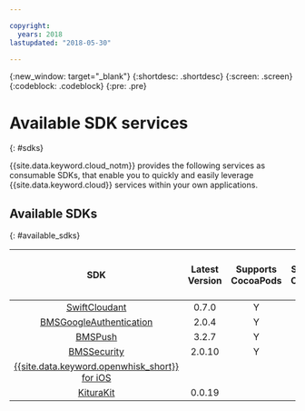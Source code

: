 ```yaml
---

copyright:
  years: 2018
lastupdated: "2018-05-30"

---
```

{:new_window: target="_blank"}
{:shortdesc: .shortdesc}
{:screen: .screen}
{:codeblock: .codeblock}
{:pre: .pre}

# Available SDK services
{: #sdks}

{{site.data.keyword.cloud_notm}} provides the following services as consumable SDKs, that enable you to quickly and easily leverage {{site.data.keyword.cloud}} services within your own applications.

## Available SDKs
{: #available_sdks}

| SDK | Latest Version | Supports CocoaPods | Supports Carthage | Supports Swift Package Manager |
|:---:|:--------------:|:------------------:|:-----------------:|:------------------------------:|
| [SwiftCloudant](https://github.com/cloudant/swift-cloudant) | 0.7.0 | Y | | Y |
| [BMSGoogleAuthentication](https://github.com/ibm-bluemix-mobile-services/bms-clientsdk-swift-security-googleauthentication) | 2.0.4 | Y | Y | N |
| [BMSPush](https://github.com/ibm-bluemix-mobile-services/bms-clientsdk-swift-push) | 3.2.7 | Y | Y | N |
| [BMSSecurity](https://github.com/ibm-bluemix-mobile-services/bms-clientsdk-swift-security) | 2.0.10 | Y | Y | N |
| [{{site.data.keyword.openwhisk_short}} for iOS](https://console.bluemix.net/openwhisk/learn/ios-sdk) | | | | Y |
| [KituraKit](https://github.com/IBM-Swift/KituraKit) | 0.0.19 | | | Y |
